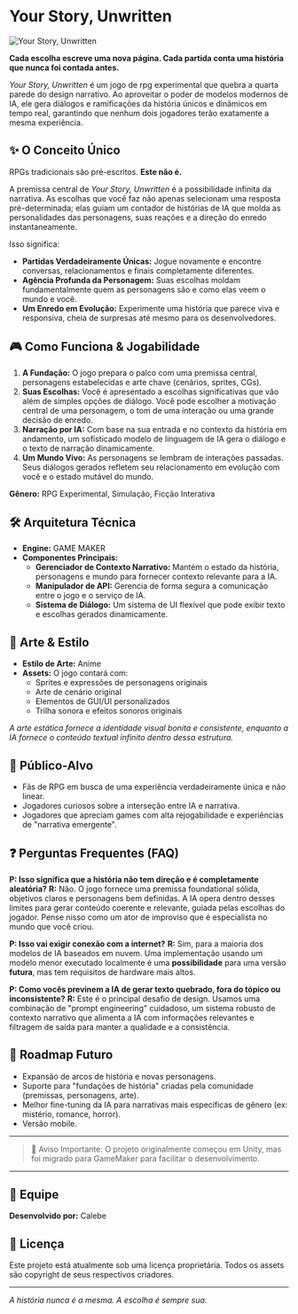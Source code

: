 # Your Story, Unwritten

![Your Story, Unwritten](https://img.shields.io/badge/Engine-GameMaker-000000?style=for-the-badge&logo=gamemaker&logoColor=white)

**Cada escolha escreve uma nova página. Cada partida conta uma história que nunca foi contada antes.**

*Your Story, Unwritten* é um jogo de rpg experimental que quebra a quarta parede do design narrativo. Ao aproveitar o poder de modelos modernos de IA, ele gera diálogos e ramificações da história únicos e dinâmicos em tempo real, garantindo que nenhum dois jogadores terão exatamente a mesma experiência.

## ✨ O Conceito Único

RPGs tradicionais são pré-escritos. **Este não é.**

A premissa central de *Your Story, Unwritten* é a possibilidade infinita da narrativa. As escolhas que você faz não apenas selecionam uma resposta pré-determinada; elas guiam um contador de histórias de IA que molda as personalidades das personagens, suas reações e a direção do enredo instantaneamente.

Isso significa:
*   **Partidas Verdadeiramente Únicas:** Jogue novamente e encontre conversas, relacionamentos e finais completamente diferentes.
*   **Agência Profunda da Personagem:** Suas escolhas moldam fundamentalmente quem as personagens são e como elas veem o mundo e você.
*   **Um Enredo em Evolução:** Experimente uma história que parece viva e responsiva, cheia de surpresas até mesmo para os desenvolvedores.

## 🎮 Como Funciona & Jogabilidade

1.  **A Fundação:** O jogo prepara o palco com uma premissa central, personagens estabelecidas e arte chave (cenários, sprites, CGs).
2.  **Suas Escolhas:** Você é apresentado a escolhas significativas que vão além de simples opções de diálogo. Você pode escolher a motivação central de uma personagem, o tom de uma interação ou uma grande decisão de enredo.
3.  **Narração por IA:** Com base na sua entrada e no contexto da história em andamento, um sofisticado modelo de linguagem de IA gera o diálogo e o texto de narração dinamicamente.
4.  **Um Mundo Vivo:** As personagens se lembram de interações passadas. Seus diálogos gerados refletem seu relacionamento em evolução com você e o estado mutável do mundo.

**Gênero:** RPG Experimental, Simulação, Ficção Interativa

## 🛠️ Arquitetura Técnica

*   **Engine:** GAME MAKER
*   **Componentes Principais:**
    *   **Gerenciador de Contexto Narrativo:** Mantém o estado da história, personagens e mundo para fornecer contexto relevante para a IA.
    *   **Manipulador de API:** Gerencia de forma segura a comunicação entre o jogo e o serviço de IA.
    *   **Sistema de Diálogo:** Um sistema de UI flexível que pode exibir texto e escolhas gerados dinamicamente.

## 🎨 Arte & Estilo

*   **Estilo de Arte:** Anime
*   **Assets:** O jogo contará com:
    *   Sprites e expressões de personagens originais
    *   Arte de cenário original
    *   Elementos de GUI/UI personalizados
    *   Trilha sonora e efeitos sonoros originais

*A arte estática fornece a identidade visual bonita e consistente, enquanto a IA fornece o conteúdo textual infinito dentro dessa estrutura.*

## 🎯 Público-Alvo

*   Fãs de RPG em busca de uma experiência verdadeiramente única e não linear.
*   Jogadores curiosos sobre a interseção entre IA e narrativa.
*   Jogadores que apreciam games com alta rejogabilidade e experiências de "narrativa emergente".

## ❓ Perguntas Frequentes (FAQ)

**P: Isso significa que a história não tem direção e é completamente aleatória?**
**R:** Não. O jogo fornece uma premissa foundational sólida, objetivos claros e personagens bem definidas. A IA opera dentro desses limites para gerar conteúdo coerente e relevante, guiada pelas escolhas do jogador. Pense nisso como um ator de improviso que é especialista no mundo que você criou.

**P: Isso vai exigir conexão com a internet?**
**R:** Sim, para a maioria dos modelos de IA baseados em nuvem. Uma implementação usando um modelo menor executado localmente é uma **possibilidade** para uma versão **futura**, mas tem requisitos de hardware mais altos.

**P: Como vocês previnem a IA de gerar texto quebrado, fora do tópico ou inconsistente?**
**R:** Este é o principal desafio de design. Usamos uma combinação de "prompt engineering" cuidadoso, um sistema robusto de contexto narrativo que alimenta a IA com informações relevantes e filtragem de saída para manter a qualidade e a consistência.

## 🔮 Roadmap Futuro

*   Expansão de arcos de história e novas personagens.
*   Suporte para "fundações de história" criadas pela comunidade (premissas, personagens, arte).
*   Melhor fine-tuning da IA para narrativas mais específicas de gênero (ex: mistério, romance, horror).
*   Versão mobile.

---

> 🔔 Aviso Importante: O projeto originalmente começou em Unity, mas foi migrado para GameMaker para facilitar o desenvolvimento.

---

## 👥 Equipe

**Desenvolvido por:** Calebe


## 📄 Licença

Este projeto está atualmente sob uma licença proprietária. Todos os assets são copyright de seus respectivos criadores.

---

*A história nunca é a mesma. A escolha é sempre sua.*
